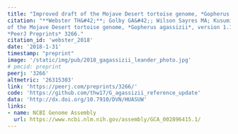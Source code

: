 ```yaml
---
title: "Improved draft of the Mojave Desert tortoise genome, *Gopherus agassizii*, version 1.1"
citation: "**Webster TH&#42;**; Golby GA&#42;; Wilson Sayres MA; Kusumi K. 2018. Improved draft
of the Mojave Desert tortoise genome, *Gopherus agassizii*, version 1.1.
*PeerJ Preprints* 3266."
citation_id: 'webster_2018'
date: '2018-1-31'
timestamp: "preprint"
image: '/static/img/pub/2018_gagassizii_leander_photo.jpg'
# pmcid: preprint
peerj: '3266'
altmetric: '26315303'
link: 'https://peerj.com/preprints/3266/'
code: 'https://github.com/thw17/G_agassizii_reference_update'
data: 'http://dx.doi.org/10.7910/DVN/HUASUW'
links:
- name: NCBI Genome Assembly
  url: https://www.ncbi.nlm.nih.gov/assembly/GCA_002896415.1/
---
```

